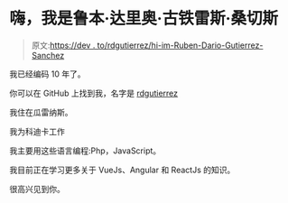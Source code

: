 # 嗨，我是鲁本·达里奥·古铁雷斯·桑切斯

> 原文:[https://dev . to/rdgutierrez/hi-im-Ruben-Dario-Gutierrez-Sanchez](https://dev.to/rdgutierrez/hi-im-ruben-dario-gutierrez-sanchez)

我已经编码 10 年了。

你可以在 GitHub 上找到我，名字是 [rdgutierrez](https://github.com/rdgutierrez)

我住在瓜雷纳斯。

我为科迪卡工作

我主要用这些语言编程:Php，JavaScript。

我目前正在学习更多关于 VueJs、Angular 和 ReactJs 的知识。

很高兴见到你。